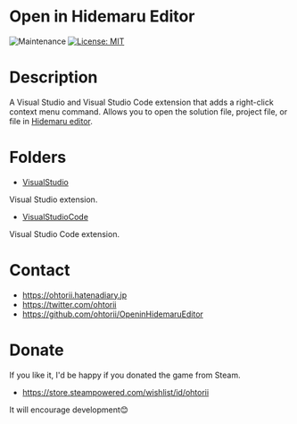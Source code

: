 # Open in Hidemaru Editor

![Maintenance](https://img.shields.io/maintenance/yes/2020.svg)
[![License: MIT](https://img.shields.io/badge/License-MIT-yellow.svg)](https://opensource.org/licenses/MIT)

# Description

A Visual Studio and Visual Studio Code extension that adds a right-click context menu command. Allows you to open the solution file, project file, or file in [Hidemaru editor](https://hide.maruo.co.jp/index.html).

# Folders

- [VisualStudio](VisualStudio/README.md)

Visual Studio extension.

- [VisualStudioCode](VisualStudioCode/README.md)

Visual Studio Code extension.


# Contact

- <https://ohtorii.hatenadiary.jp>
- <https://twitter.com/ohtorii>
- <https://github.com/ohtorii/OpeninHidemaruEditor>

# Donate

If you like it, I'd be happy if you donated the game from Steam.

- https://store.steampowered.com/wishlist/id/ohtorii

It will encourage development😊
